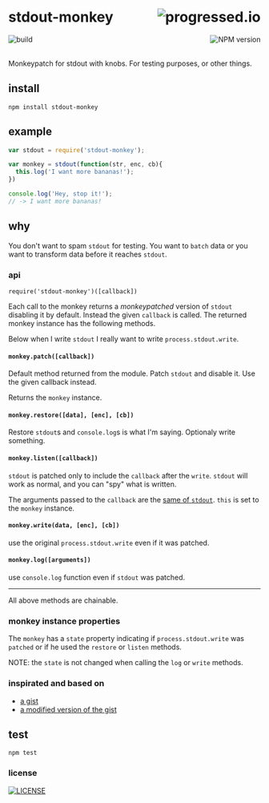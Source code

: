 # stdout-monkey [<img alt="progressed.io" src="http://progressed.io/bar/99" align="right"/>](https://github.com/fehmicansaglam/progressed.io)

[<img alt="build" src="http://img.shields.io/travis/stringparser/stdout-monkey/master.svg?style=flat-square" align="left"/>](https://travis-ci.org/stringparser/stdout-monkey/builds)
[<img alt="NPM version" src="http://img.shields.io/npm/v/stdout-monkey.svg?style=flat-square" align="right"/>](http://www.npmjs.org/package/stdout-monkey)
<br><br>

Monkeypatch for stdout with knobs. For testing purposes, or other things.
<br>

## install

    npm install stdout-monkey

## example

```js
var stdout = require('stdout-monkey');

var monkey = stdout(function(str, enc, cb){
  this.log('I want more bananas!');
})

console.log('Hey, stop it!');
// -> I want more bananas!
```

## why

You don't want to spam `stdout` for testing. You want to `batch` data or you want to transform data before it reaches `stdout`.

### api

`require('stdout-monkey')([callback])`

Each call to the monkey returns a *monkeypatched* version of `stdout` disabling it by default. Instead the given `callback` is called. The returned monkey instance has the following methods.

Below when I write `stdout` I really want to write `process.stdout.write`.

#### `monkey.patch([callback])`

Default method returned from the module.
Patch `stdout` and disable it. Use the given callback instead.

Returns the `monkey` instance.

#### `monkey.restore([data], [enc], [cb])`

Restore `stdout`s and `console.log`s is what I'm saying. Optionaly write something.

#### `monkey.listen([callback])`

`stdout` is patched only to include the `callback` after the `write`. `stdout` will work as normal, and you can "spy" what is written.

The arguments passed to the `callback` are the [same of `stdout`](http://nodejs.org/api/stream.html#stream_class_stream_writable). `this` is set to the `monkey` instance.

#### `monkey.write(data, [enc], [cb])`

use the original `process.stdout.write` even if it was patched.

#### `monkey.log([arguments])`

use `console.log` function even if `stdout` was patched.

<hr>

All above methods are chainable.

### monkey instance properties

The `monkey` has a `state` property indicating if `process.stdout.write` was `patched` or if he used the `restore` or `listen` methods.

NOTE: the `state` is not changed when calling the `log` or `write` methods.

### inspirated and based on

 - [a gist](https://gist.github.com/pguillory/729616)
 - [a modified version of the gist](https://gist.github.com/stringparser/b539b8cfd5769542037d)

## test

    npm test

### license

[<img alt="LICENSE" src="http://img.shields.io/npm/l/stdout-monkey.svg?style=flat-square"/>](http://opensource.org/licenses/MIT)
